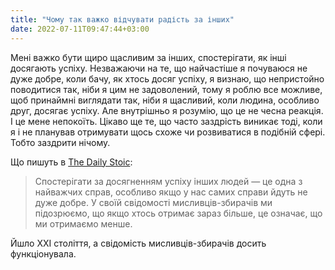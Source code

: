 ```yaml
---
title: "Чому так важко відчувати радість за інших"
date: 2022-07-11T09:47:44+03:00
---
```


Мені важко бути щиро щасливим за інших, спостерігати, як інші досягають успіху. Незважаючи на те, що найчастіше я почуваюся не дуже добре, коли бачу, як хтось досяг успіху, я визнаю, що непристойно поводитися так, ніби я цим не задоволений, тому я роблю все можливе, щоб принаймні виглядати так, ніби я щасливий, коли людина, особливо друг, досягає успіху. Але внутрішньо я розумію, що це не чесна реакція. І це мене непокоїть. Цікаво ще те, що часто заздрість виникає тоді, коли я і не планував отримувати щось схоже чи розвиватися в подібній сфері. Тобто заздрити нічому.

Що пишуть в [The Daily Stoic](https://www.goodreads.com/book/show/29093292-the-daily-stoic):

> Спостерігати за досягненням успіху інших людей — це одна з найважчих справ, особливо якщо у нас самих справи йдуть не дуже добре. У своїй свідомості мисливців-збирачів ми підозрюємо, що якщо хтось отримає зараз більше, це означає, що ми отримаємо менше.

Йшло XXI століття, а свідомість мисливців-збирачів досить функціонувала.
